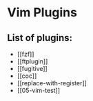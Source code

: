 Vim Plugins
===

List of plugins:
---

- [[fzf]]
- [[ftplugin]]
- [[fugitive]]
- [[coc]]
- [[replace-with-register]]
- [[05-vim-test]]
